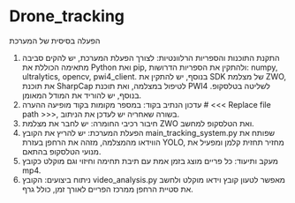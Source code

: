 # Drone_tracking
הפעלה בסיסית של המערכת
1.	התקנת התוכנות והספריות הרלוונטיות: לצורך הפעלת המערכת, יש להקים סביבה מתאימה הכוללת את Python ואת pip, ולהתקין את הספריות הדרושות: numpy, ultralytics, opencv, pwi4_client. בנוסף, יש להתקין את SDK של מצלמת ZWO, את תוכנת SharpCap לטיפול במצלמה, ואת תוכנת PWI4 לשליטה בטלסקופ. בנוסף, יש להוריד את המודל המאומן.
2.	עדכון הנתיב בקוד: במספר מקומות בקוד מופיעה ההערה # <<< Replace file path >>>, בשורה שאחריה יש לעדכן את הניתוב.
3.	חיבור רכיבי החומרה: יש לחבר את מצלמת ZWO ואת הטלסקופ למחשב.
4.	הפעלת המערכת: יש להריץ את הקובץ main_tracking_system.py  שפותח את הווידאו מהמצלמה, מזהה את הרחפן בעזרת YOLO, מחזיר תחזית קלמן ומפעיל את מנועי הטלסקופ בהתאם.
5.	מעקב ותיעוד: כל פריים מוצג בזמן אמת עם תיבת תחימה וחיזוי וגם מוקלט כקובץ  mp4.
6.	ניתוח ביצועים: הקובץ video_analysis.py  מאפשר לטעון קובץ וידאו מוקלט ולחשב את סטיית הרחפן ממרכז הפריים לאורך זמן, כולל גרף.


